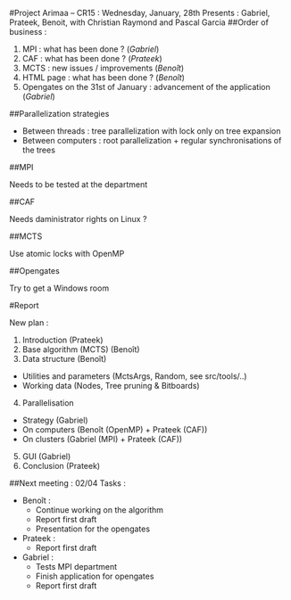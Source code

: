 ﻿#Project Arimaa – CR15 : Wednesday, January, 28th
Presents : Gabriel, Prateek, Benoit, with Christian Raymond and Pascal Garcia
##Order of business :
1. MPI : what has been done ? (*Gabriel*)
2. CAF : what has been done ? (*Prateek*)
3. MCTS : new issues / improvements (*Benoît*)
6. HTML page : what has been done ? (*Benoît*)
4. Opengates on the 31st of January : advancement of the application (*Gabriel*)


##Parallelization strategies

- Between threads : tree parallelization with lock only on tree expansion
- Between computers : root parallelization + regular synchronisations of the trees

##MPI

Needs to be tested at the department

##CAF

Needs daministrator rights on Linux ?

##MCTS

Use atomic locks with OpenMP

##Opengates

Try to get a Windows room

#Report

New plan : 

1. Introduction  (Prateek)
2. Base algorithm (MCTS) (Benoît)
3. Data structure (Benoît)
  * Utilities and parameters (MctsArgs, Random, see src/tools/..)
  * Working data (Nodes, Tree pruning & Bitboards)
4. Parallelisation
  * Strategy  (Gabriel)
  * On computers (Benoît (OpenMP) + Prateek (CAF))
  * On clusters (Gabriel (MPI) + Prateek (CAF))
5. GUI  (Gabriel)
6. Conclusion  (Prateek)

##Next meeting : 02/04
Tasks :
- Benoît :
  * Continue working on the algorithm
  * Report first draft
  * Presentation for the opengates
- Prateek :
  * Report first draft
- Gabriel :
  * Tests MPI department
  * Finish application for opengates
  * Report first draft
